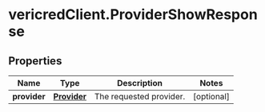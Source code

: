 # vericredClient.ProviderShowResponse

## Properties
Name | Type | Description | Notes
------------ | ------------- | ------------- | -------------
**provider** | [**Provider**](Provider.md) | The requested provider. | [optional] 


